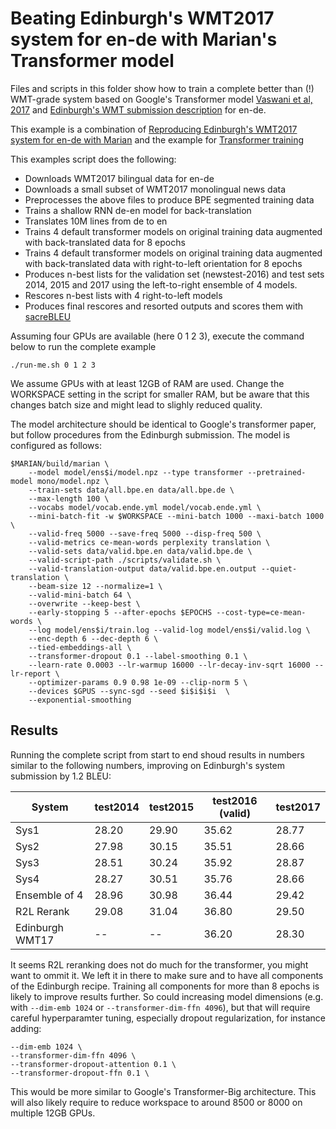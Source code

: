# Beating Edinburgh's WMT2017 system for en-de with Marian's Transformer model

Files and scripts in this folder show how to train a complete better than (!) WMT-grade system
based on Google's Transformer model [Vaswani et al, 2017](https://arxiv.org/abs/1706.03762)
and [Edinburgh's WMT submission description](http://www.aclweb.org/anthology/W17-4739) for en-de.

This example is a combination of [Reproducing Edinburgh's WMT2017 system for en-de with Marian](../wmt2017-uedin/)
and the example for [Transformer training](../transformer)

This examples script does the following:

* Downloads WMT2017 bilingual data for en-de
* Downloads a small subset of WMT2017 monolingual news data
* Preprocesses the above files to produce BPE segmented training data
* Trains a shallow RNN de-en model for back-translation
* Translates 10M lines from de to en
* Trains 4 default transformer models on original training data augmented with back-translated data for 8 epochs
* Trains 4 default transformer models on original training data augmented with back-translated data with right-to-left orientation for 8 epochs
* Produces n-best lists for the validation set (newstest-2016) and test sets 2014, 2015 and 2017 using the left-to-right ensemble of 4 models.
* Rescores n-best lists with 4 right-to-left models
* Produces final rescores and resorted outputs and scores them with [sacreBLEU](https://github.com/mjpost/sacreBLEU)

Assuming four GPUs are available (here 0 1 2 3), execute the command below
to run the complete example

```
./run-me.sh 0 1 2 3
```

We assume GPUs with at least 12GB of RAM are used. Change the WORKSPACE setting in the script for smaller RAM, but
be aware that this changes batch size and might lead to slighly reduced quality.

The model architecture should be identical to Google's transformer paper, but follow procedures from the Edinburgh submission.
The model is configured as follows:

```
$MARIAN/build/marian \
    --model model/ens$i/model.npz --type transformer --pretrained-model mono/model.npz \
    --train-sets data/all.bpe.en data/all.bpe.de \
    --max-length 100 \
    --vocabs model/vocab.ende.yml model/vocab.ende.yml \
    --mini-batch-fit -w $WORKSPACE --mini-batch 1000 --maxi-batch 1000 \
    --valid-freq 5000 --save-freq 5000 --disp-freq 500 \
    --valid-metrics ce-mean-words perplexity translation \
    --valid-sets data/valid.bpe.en data/valid.bpe.de \
    --valid-script-path ./scripts/validate.sh \
    --valid-translation-output data/valid.bpe.en.output --quiet-translation \
    --beam-size 12 --normalize=1 \
    --valid-mini-batch 64 \
    --overwrite --keep-best \
    --early-stopping 5 --after-epochs $EPOCHS --cost-type=ce-mean-words \
    --log model/ens$i/train.log --valid-log model/ens$i/valid.log \
    --enc-depth 6 --dec-depth 6 \
    --tied-embeddings-all \
    --transformer-dropout 0.1 --label-smoothing 0.1 \
    --learn-rate 0.0003 --lr-warmup 16000 --lr-decay-inv-sqrt 16000 --lr-report \
    --optimizer-params 0.9 0.98 1e-09 --clip-norm 5 \
    --devices $GPUS --sync-sgd --seed $i$i$i$i  \
    --exponential-smoothing
```

## Results

Running the complete script from start to end shoud results in numbers similar to the following numbers,
improving on Edinburgh's system submission by 1.2 BLEU:

|System           | test2014 | test2015 | test2016 (valid) | test2017 |
|-----------------|----------|----------|------------------|----------|
| Sys1 | 28.20 | 29.90 | 35.62 | 28.77 |
| Sys2 | 27.98 | 30.15 | 35.51 | 28.66 |
| Sys3 | 28.51 | 30.24 | 35.92 | 28.87 |
| Sys4 | 28.27 | 30.51 | 35.76 | 28.66 |
| Ensemble of 4 | 28.96 | 30.98 | 36.44 | 29.42 |
| R2L Rerank | 29.08    | 31.04    | 36.80            | 29.50    |
|Edinburgh WMT17  | --       |  --      | 36.20            | 28.30    |

It seems R2L reranking does not do much for the transformer, you might want to ommit it. We left it in there
to make sure and to have all components of the Edinburgh recipe.
Training all components for more than 8 epochs is likely to improve results further.
So could increasing model dimensions (e.g. with `--dim-emb 1024` or `--transformer-dim-ffn 4096`), but that will
require careful hyperparamter tuning, especially dropout regularization, for instance adding:

```
--dim-emb 1024 \
--transformer-dim-ffn 4096 \
--transformer-dropout-attention 0.1 \
--transformer-dropout-ffn 0.1 \
```

This would be more similar to Google's Transformer-Big architecture. This will also likely require to reduce workspace to
around 8500 or 8000 on multiple 12GB GPUs.
